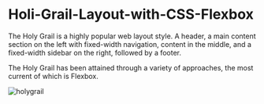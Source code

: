 # Holi-Grail-Layout-with-CSS-Flexbox
The Holy Grail is a highly popular web layout style. A header, a main content section on the left with fixed-width navigation, content in the middle, and a fixed-width sidebar on the right, followed by a footer.

The Holy Grail has been attained through a variety of approaches, the most current of which is Flexbox.


![holygrail](https://user-images.githubusercontent.com/47534248/171356821-a1d53557-6d5a-4b09-b4ca-993dcafdd98e.png)
